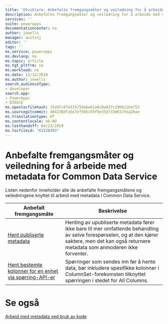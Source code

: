 ```yaml
---
title: 'Utviklere: Anbefalte fremgangsmåter og veiledning for å arbeide med metadata for Common Data Service | Microsoft Docs'
description: Anbefalte fremgangsmåter og veiledning for å arbeide med metadata for utviklere av Common Data Service i PowerApps.
services: ''
suite: powerapps
documentationcenter: na
author: jowells
manager: austinj
editor: ''
tags: ''
ms.service: powerapps
ms.devlang: na
ms.topic: article
ms.tgt_pltfrm: na
ms.workload: na
ms.date: 12/12/2018
ms.author: jowells
search.audienceType:
- developer
search.app:
- PowerApps
- D365CE
ms.openlocfilehash: 35e07c87e515759a6e61a0c0a027c190b11bef53
ms.sourcegitcommit: 4042388fa5e7ef50bc59f9e35df330613fea29ae
ms.translationtype: HT
ms.contentlocale: nb-NO
ms.lasthandoff: 04/23/2019
ms.locfileid: "61528393"
---
```

# <a name="best-practices-and-guidance-while-working-with-metadata-for-the-common-data-service"></a>Anbefalte fremgangsmåter og veiledning for å arbeide med metadata for Common Data Service

Listen nedenfor inneholder alle de anbefalte fremgangsmåtene og veiledningene knyttet til arbeid med metadata i Common Data Service.


|Anbefalt fremgangsmåte  |Beskrivelse  |
|---------|---------|
|[Hent publiserte metadata](retrieve-published-metadata.md)     |Henting av upubliserte metadata fører ikke bare til mer omfattende behandling av selve forespørselen, og at den kjører saktere, men det kan også returnere metadata som anmoderen ikke forventer.         |
|[Hent bestemte kolonner for en enhet via spørring-API-er](retrieve-specific-columns-entity-via-query-apis.md)     |Spørringer som sendes inn før å hente data, bør inkludere spesifikke kolonner i ColumnSet-forekomsten tilknyttet spørringen i stedet for All Columns.         |

# <a name="see-also"></a>Se også
[Arbeid med metadata ved bruk av kode](../../metadata-services.md)<br />